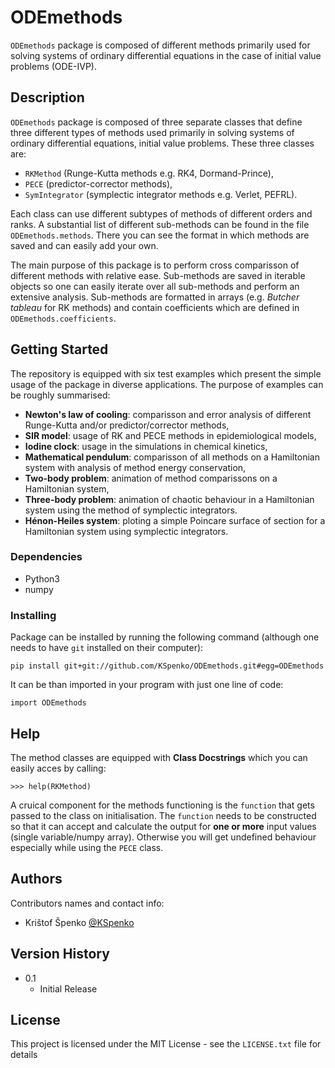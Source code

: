 # ODEmethods

`ODEmethods` package is composed of different methods primarily used for solving systems of ordinary differential equations 
in the case of initial value problems (ODE-IVP).

## Description

`ODEmethods` package is composed of three separate classes that define three different types of methods 
used primarily in solving systems of ordinary differential equations, initial value problems. 
These three classes are:

* `RKMethod` (Runge-Kutta methods e.g. RK4, Dormand-Prince),
* `PECE` (predictor-corrector methods),
* `SymIntegrator` (symplectic integrator methods e.g. Verlet, PEFRL).

Each class can use different subtypes of methods of different orders and ranks. 
A substantial list of different sub-methods can be found in the file `ODEmethods.methods`.
There you can see the format in which methods are saved and can easily add your own.

The main purpose of this package is to perform cross comparisson of different methods with relative ease.
Sub-methods are saved in iterable objects so one can easily iterate over all sub-methods and perform an extensive analysis. 
Sub-methods are formatted in arrays (e.g. *Butcher tableau* for RK methods) and contain coefficients which are defined in `ODEmethods.coefficients`.

## Getting Started

The repository is equipped with six test examples which present the simple usage of the package in diverse applications.
The purpose of examples can be roughly summarised:

* **Newton's law of cooling**: comparisson and error analysis of different Runge-Kutta and/or predictor/corrector methods,
* **SIR model**: usage of RK and PECE methods in epidemiological models,
* **Iodine clock**: usage in the simulations in chemical kinetics,
* **Mathematical pendulum**: comparisson of all methods on a Hamiltonian system with analysis of method energy conservation,
* **Two-body problem**: animation of method comparissons on a Hamiltonian system,
* **Three-body problem**: animation of chaotic behaviour in a Hamiltonian system using the method of symplectic integrators.
* **Hénon-Heiles system**: ploting a simple Poincare surface of section for a Hamiltonian system using symplectic integrators.

### Dependencies

* Python3
* numpy

### Installing

Package can be installed by running the following command (although one needs to have `git` installed on their computer):
```
pip install git+git://github.com/KSpenko/ODEmethods.git#egg=ODEmethods
```
It can be than imported in your program with just one line of code:
```
import ODEmethods
```

## Help

The method classes are equipped with **Class Docstrings** which you can easily acces by calling:
```
>>> help(RKMethod)
```

A cruical component for the methods functioning is the `function` that gets passed to the class on initialisation.
The `function` needs to be constructed so that it can accept and calculate the output for **one or more** input values (single variable/numpy array).
Otherwise you will get undefined behaviour especially while using the `PECE` class.

## Authors

Contributors names and contact info:

* Krištof Špenko [@KSpenko](https://twitter.com/KSpenko)

## Version History

* 0.1
    * Initial Release

## License

This project is licensed under the MIT License - see the `LICENSE.txt` file for details
